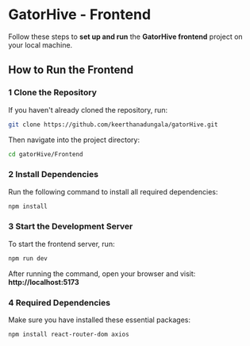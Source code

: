 # GatorHive - Frontend

Follow these steps to **set up and run** the **GatorHive frontend** project on your local machine.

##  How to Run the Frontend 

### 1 Clone the Repository
If you haven't already cloned the repository, run:
```bash
git clone https://github.com/keerthanadungala/gatorHive.git

```
Then navigate into the project directory:
```bash
cd gatorHive/Frontend
```

### 2 Install Dependencies
Run the following command to install all required dependencies:
```bash
npm install
```

### 3 Start the Development Server
To start the frontend server, run:
```bash
npm run dev
```
After running the command, open your browser and visit:  **http://localhost:5173**

### 4 Required Dependencies
Make sure you have installed these essential packages:
```bash
npm install react-router-dom axios
```

